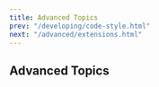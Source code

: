 ```yaml
---
title: Advanced Topics
prev: "/developing/code-style.html"
next: "/advanced/extensions.html"
---
```


## Advanced Topics

